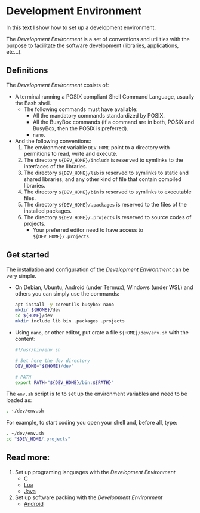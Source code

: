 # Development Environment

In this text I show how to set up a development environment.

The *Development Environment* is a set of conventions and utilities
with the purpose to facilitate the software development (libraries, applications, etc...).

## Definitions

The *Development Environment* cosists of:

* A terminal running a POSIX compliant Shell Command Language, usually the Bash shell.
  * The following commands must have available:
    * All the mandatory commands standardized by POSIX.
    * All the BusyBox commands (if a command are in both, POSIX and BusyBox, then the POSIX is preferred).
    * `nano`.
* And the following conventions:
  1. The environment variable `DEV_HOME` point to a directory with permitions
     to read, write and execute.
  1. The directory `${DEV_HOME}/include` is reserved to symlinks to the interfaces of the libraries.
  1. The directory `${DEV_HOME}/lib` is reserved to symlinks to static and shared libraries,
     and any other kind of file that contain compiled libraries.
  1. The directory `${DEV_HOME}/bin` is reserved to symlinks to executable files.
  1. The directory `${DEV_HOME}/.packages` is reserved to the files of the installed packages.
  1. The directory `${DEV_HOME}/.projects` is reserved to source codes of projects.
     * Your preferred editor need to have access to `${DEV_HOME}/.projects`.

## Get started

The installation and configuration of the *Development Environment* can be very
simple.

* On Debian, Ubuntu, Android (under Termux), Windows (under WSL) and others
  you can simply use the commands:
  ```sh
  apt install -y coreutils busybox nano
  mkdir ${HOME}/dev
  cd ${HOME}/dev
  mkdir include lib bin .packages .projects
  ```
* Using `nano`, or other editor, put crate a file `${HOME}/dev/env.sh`
  with the content:
  ```sh
  #!/usr/bin/env sh
  
  # Set here the dev directory
  DEV_HOME="${HOME}/dev"
  
  # PATH
  export PATH="${DEV_HOME}/bin:${PATH}"
  ```

The `env.sh` script is to to set up the environment variables and need to be
loaded as:

```sh
. ~/dev/env.sh
```

For example, to start coding you open your shell and, before all, type:

```sh
. ~/dev/env.sh
cd "$DEV_HOME/.projects"
```

## Read more:

1. Set up programing languages with the *Development Environment*
   * [C](01-00_C.md)
   * [Lua](01-01_Lua.md)
   * [Java](01-01_Lua.md)
1. Set up software packing with the *Development Environment*
   * [Android](02-00_Android.md)

